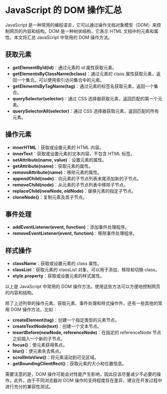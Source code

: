 # JavaScript 的 DOM 操作汇总

JavaScript 是一种常用的编程语言，它可以通过操作文档对象模型（DOM）来控制网页的内容和结构。DOM 是一种树状结构，它表示 HTML 文档中的元素和属性。本文将汇总 JavaScript 中常用的 DOM 操作方法。

## 获取元素

- **getElementById(id)**：通过元素的 id 属性获取元素。
- **getElementsByClassName(bclass)**：通过元素的 class 属性获取元素，返回一个集合。可以使用索引访问集合中的元素。
- **getElementsByTagName(tag)**：通过元素的标签名获取元素，返回一个集合。
- **querySelector(selector)**：通过 CSS 选择器获取元素，返回匹配的第一个元素。
- **querySelectorAll(selector)**：通过 CSS 选择器获取元素，返回匹配的所有元素。

## 操作元素

- **innerHTML**：获取或设置元素的 HTML 内容。
- **innerText**：获取或设置元素的文本内容，不包含 HTML 标签。
- **setAttribute(name, value)**：设置元素的属性。
- **getAttribute(name)**：获取元素的属性。
- **removeAttribute(name)**：移除元素的属性。
- **appendChild(node)**：向元素的子节点列表末尾添加新的子节点。
- **removeChild(node)**：从元素的子节点列表中移除子节点。
- **replaceChild(newNode, oldNode)**：替换元素的指定子节点。
- **cloneNode()**：复制元素及其子节点。

## 事件处理

- **addEventListener(event, function)**：添加事件处理程序。
- **removeEventListener(event, function)**：移除事件处理程序。

## 样式操作

- **className**：获取或设置元素的 class 属性。
- **classList**：获取元素的 classList 对象，可以用于添加、移除和切换 class。
- **style.property**：获取或设置元素的样式属性。

以上是 JavaScript 中常用的 DOM 操作方法。使用这些方法可以方便地控制网页的内容和结构。

除了上述列举的操作元素、获取元素、事件处理和样式操作外，还有一些其他的常用 DOM 操作方法，比如：

- **createElement(tag)**：创建一个指定类型的元素节点。
- **createTextNode(text)**：创建一个文本节点。
- **insertBefore(newNode, referenceNode)**：在指定的 referenceNode 节点之前插入一个新的子节点。
- **focus()**：使元素获得焦点。
- **blur()**：使元素失去焦点。
- **scrollIntoView()**：将元素滚动到可见区域。
- **getBoundingClientRect()**：获取元素的大小和位置信息。

需要注意的是，DOM 操作可能会对性能产生影响，因此应该尽量减少不必要的操作。此外，由于不同浏览器对 DOM 操作的支持程度存在差异，建议在开发过程中进行充分的兼容性测试。
